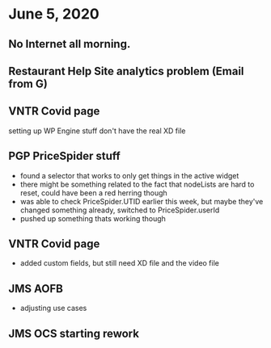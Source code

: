 # June 5, 2020

## No Internet all morning. 

## Restaurant Help Site analytics problem (Email from G)

## VNTR Covid page
setting up WP Engine stuff
don't have the real XD file

## PGP PriceSpider stuff
- found a selector that works to only get things in the active widget
- there might be something related to the fact that nodeLists are hard to reset, could have been a red herring though
- was able to check PriceSpider.UTID earlier this week, but maybe they've changed something already, switched to PriceSpider.userId
- pushed up something thats working though

## VNTR Covid page
- added custom fields, but still need XD file and the video file

## JMS AOFB
- adjusting use cases

## JMS OCS starting rework

